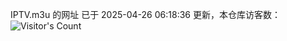 IPTV.m3u 的网址 已于 2025-04-26 06:18:36 更新，本仓库访客数：![Visitor's Count](https://profile-counter.glitch.me/hero1898_tv/count.svg)
